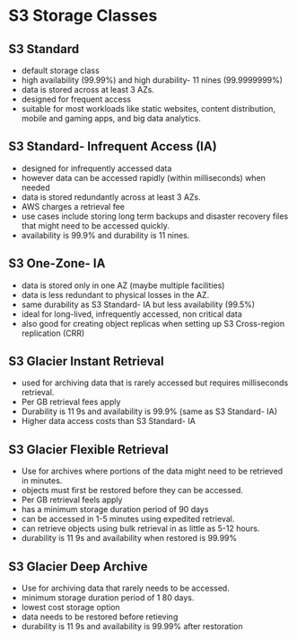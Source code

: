 # S3 Storage Classes

## S3 Standard
- default storage class
- high availability (99.99%) and high durability- 11 nines (99.9999999%)
- data is stored across at least 3 AZs.
- designed for frequent access
- suitable for most workloads like static websites, content distribution, mobile and gaming apps, and big data analytics.

## S3 Standard- Infrequent Access (IA)
- designed for infrequently accessed data
- however data can be accessed rapidly (within milliseconds) when needed
- data is stored redundantly across at least 3 AZs.
- AWS charges a retrieval fee 
- use cases include storing long term backups and disaster recovery files that might need to be accessed quickly.
- availability is 99.9% and durability is 11 nines.

## S3 One-Zone- IA
- data is stored only in one AZ (maybe multiple facilities)
- data is less redundant to physical losses in the AZ.
- same durability as S3 Standard- IA but less availability (99.5%)
- ideal for long-lived, infrequently accessed, non critical data
- also good for creating object replicas when setting up S3 Cross-region replication (CRR)

## S3 Glacier Instant Retrieval
- used for archiving data that is rarely accessed but requires milliseconds retrieval.
- Per GB retrieval fees apply
- Durability is 11 9s and availability is 99.9% (same as S3 Standard- IA)
- Higher data access costs than S3 Standard- IA

## S3 Glacier Flexible Retrieval
- Use for archives where portions of the data might need to be retrieved in minutes.
- objects must first be restored before they can be accessed.
- Per GB retrieval feels apply
- has a minimum storage duration period of 90 days
- can be accessed in 1-5 minutes using expedited retrieval.
- can retrieve objects using bulk retrieval in as little as 5-12 hours.
- durability is 11 9s and availability when restored is 99.99%

## S3 Glacier Deep Archive
- Use for archiving data that rarely needs to be accessed.
- minimum storage duration period of 1 80 days.
- lowest cost storage option
- data needs to be restored before retieving
- durability is 11 9s and availability is 99.99% after restoration